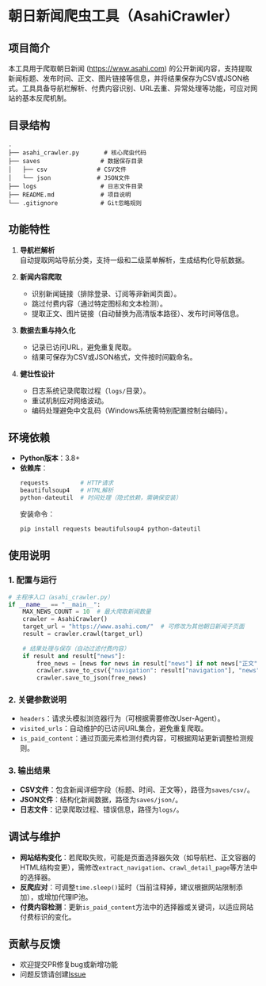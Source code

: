 
# 朝日新闻爬虫工具（AsahiCrawler）

## 项目简介
本工具用于爬取朝日新闻 (https://www.asahi.com) 的公开新闻内容，支持提取新闻标题、发布时间、正文、图片链接等信息，并将结果保存为CSV或JSON格式。工具具备导航栏解析、付费内容识别、URL去重、异常处理等功能，可应对网站的基本反爬机制。


## 目录结构
```
.
├── asahi_crawler.py       # 核心爬虫代码
├── saves                 # 数据保存目录
│   ├── csv              # CSV文件
│   └── json             # JSON文件
├── logs                  # 日志文件目录
├── README.md             # 项目说明
└── .gitignore            # Git忽略规则
```


## 功能特性
1. **导航栏解析**  
   自动提取网站导航分类，支持一级和二级菜单解析，生成结构化导航数据。

2. **新闻内容爬取**  
   - 识别新闻链接（排除登录、订阅等非新闻页面）。  
   - 跳过付费内容（通过特定图标和文本检测）。  
   - 提取正文、图片链接（自动替换为高清版本路径）、发布时间等信息。  

3. **数据去重与持久化**  
   - 记录已访问URL，避免重复爬取。  
   - 结果可保存为CSV或JSON格式，文件按时间戳命名。  

4. **健壮性设计**  
   - 日志系统记录爬取过程（`logs/`目录）。  
   - 重试机制应对网络波动。  
   - 编码处理避免中文乱码（Windows系统需特别配置控制台编码）。  


## 环境依赖
- **Python版本**：3.8+  
- **依赖库**：  
  ```python
  requests         # HTTP请求
  beautifulsoup4   # HTML解析
  python-dateutil  # 时间处理（隐式依赖，需确保安装）
  ```  
  安装命令：  
  ```bash
  pip install requests beautifulsoup4 python-dateutil
  ```


## 使用说明
### 1. 配置与运行
```python
# 主程序入口（asahi_crawler.py）
if __name__ == "__main__":
    MAX_NEWS_COUNT = 10  # 最大爬取新闻数量
    crawler = AsahiCrawler()
    target_url = "https://www.asahi.com/"  # 可修改为其他朝日新闻子页面
    result = crawler.crawl(target_url)
    
    # 结果处理与保存（自动过滤付费内容）
    if result and result["news"]:
        free_news = [news for news in result["news"] if not news["正文"].startswith("[付费内容")]
        crawler.save_to_csv({"navigation": result["navigation"], "news": free_news})
        crawler.save_to_json(free_news)
```

### 2. 关键参数说明
- `headers`：请求头模拟浏览器行为（可根据需要修改User-Agent）。  
- `visited_urls`：自动维护的已访问URL集合，避免重复爬取。  
- `is_paid_content`：通过页面元素检测付费内容，可根据网站更新调整检测规则。  

### 3. 输出结果
- **CSV文件**：包含新闻详细字段（标题、时间、正文等），路径为`saves/csv/`。  
- **JSON文件**：结构化新闻数据，路径为`saves/json/`。  
- **日志文件**：记录爬取过程、错误信息，路径为`logs/`。  


## 调试与维护
- **网站结构变化**：若爬取失败，可能是页面选择器失效（如导航栏、正文容器的HTML结构变更），需修改`extract_navigation`、`crawl_detail_page`等方法中的选择器。  
- **反爬应对**：可调整`time.sleep()`延时（当前注释掉，建议根据网站限制添加），或增加代理IP池。  
- **付费内容检测**：更新`is_paid_content`方法中的选择器或关键词，以适应网站付费标识的变化。  


## 贡献与反馈
- 欢迎提交PR修复bug或新增功能  
- 问题反馈请创建[Issue](https://github.com/wangyuze18/newscraper/issues)  

